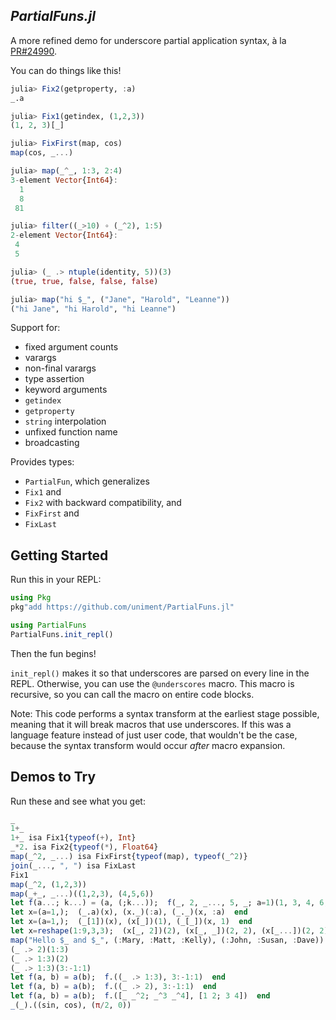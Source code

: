 *PartialFuns.jl*
---

A more refined demo for underscore partial application syntax, à la [PR#24990](https://github.com/JuliaLang/julia/pull/24990).

You can do things like this!

```julia
julia> Fix2(getproperty, :a)
_.a

julia> Fix1(getindex, (1,2,3))
(1, 2, 3)[_]

julia> FixFirst(map, cos)
map(cos, _...)

julia> map(_^_, 1:3, 2:4)
3-element Vector{Int64}:
  1
  8
 81

julia> filter((_>10) ∘ (_^2), 1:5)
2-element Vector{Int64}:
 4
 5

julia> (_ .> ntuple(identity, 5))(3)
(true, true, false, false, false)

julia> map("hi $_", ("Jane", "Harold", "Leanne"))
("hi Jane", "hi Harold", "hi Leanne")
```


Support for:

- fixed argument counts
- varargs
- non-final varargs
- type assertion
- keyword arguments
- `getindex`
- `getproperty`
- `string` interpolation
- unfixed function name
- broadcasting

Provides types:

- `PartialFun`, which generalizes
- `Fix1` and
- `Fix2` with backward compatibility, and
- `FixFirst` and 
- `FixLast` 


## Getting Started

Run this in your REPL:

```julia
using Pkg
pkg"add https://github.com/uniment/PartialFuns.jl"

using PartialFuns
PartialFuns.init_repl()
```

Then the fun begins!

`init_repl()` makes it so that underscores are parsed on every line in the REPL. Otherwise, you can use the `@underscores` macro. This macro is recursive, so you can call the macro on entire code blocks.

Note: This code performs a syntax transform at the earliest stage possible, meaning that it will break macros that use underscores. If this was a language feature instead of just user code, that wouldn't be the case, because the syntax transform would occur *after* macro expansion. 


## Demos to Try

Run these and see what you get:

```julia
_
1+_
1+_ isa Fix1{typeof(+), Int}
_*2. isa Fix2{typeof(*), Float64}
map(_^2, _...) isa FixFirst{typeof(map), typeof(_^2)}
join(_..., ", ") isa FixLast
Fix1
map(_^2, (1,2,3))
map(_+_, _...)((1,2,3), (4,5,6))
let f(a...; k...) = (a, (;k...));  f(_, 2, _..., 5, _; a=1)(1, 3, 4, 6; b=2)  end
let x=(a=1,);  (_.a)(x), (x._)(:a), (_._)(x, :a)  end
let x=(a=1,);  (_[1])(x), (x[_])(1), (_[_])(x, 1)  end
let x=reshape(1:9,3,3);  (x[_, 2])(2), (x[_, _])(2, 2), (x[_...])(2, 2)  end
map("Hello $_ and $_", (:Mary, :Matt, :Kelly), (:John, :Susan, :Dave))
(_ .> 2)(1:3)
(_ .> 1:3)(2)
(_ .> 1:3)(3:-1:1)
let f(a, b) = a(b);  f.((_ .> 1:3), 3:-1:1)  end
let f(a, b) = a(b);  f.((_ .> 2), 3:-1:1)  end
let f(a, b) = a(b);  f.([_ _^2; _^3 _^4], [1 2; 3 4])  end
_(_).((sin, cos), (π/2, 0))
```

